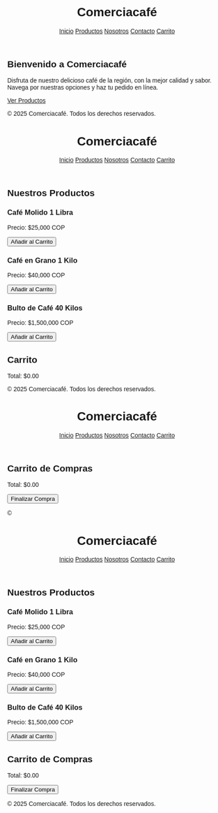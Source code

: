 <!DOCTYPE html>
<html lang="es">

<head>
  <meta charset="UTF-8">
  <meta name="viewport" content="width=device-width, initial-scale=1.0">
  <title>Comerciacafé</title>
  <script src="https://cdn.tailwindcss.com"></script>
  <style>
    body {
      font-family: Arial, sans-serif;
    }
  </style>
</head>

<body class="bg-white text-gray-800">
  <!-- Navegación -->
  <header class="bg-[#5C4033] p-4 text-white flex justify-between items-center">
    <h1 class="text-2xl font-bold">Comerciacafé</h1>
    <nav class="space-x-4">
      <a href="inicio.html" class="hover:underline">Inicio</a>
      <a href="productos.html" class="hover:underline">Productos</a>
      <a href="nosotros.html" class="hover:underline">Nosotros</a>
      <a href="contacto.html" class="hover:underline">Contacto</a>
      <a href="carrito.html" class="hover:underline font-bold">Carrito</a>
    </nav>
  </header>

  <!-- Sección de Inicio -->
  <section class="p-8 text-center">
    <h2 class="text-3xl font-bold mb-4">Bienvenido a Comerciacafé</h2>
    <p class="text-lg mb-4">Disfruta de nuestro delicioso café de la región, con la mejor calidad y sabor. Navega por nuestras opciones y haz tu pedido en línea.</p>
    <a href="productos.html" class="bg-[#8B5E3C] text-white px-6 py-2 rounded">Ver Productos</a>
  </section>

  <!-- Footer -->
  <footer class="bg-gray-100 text-center p-4 mt-8">
    <p>&copy; 2025 Comerciacafé. Todos los derechos reservados.</p>
  </footer>

</body>

</html>
<!DOCTYPE html>
<html lang="es">

<head>
  <meta charset="UTF-8">
  <meta name="viewport" content="width=device-width, initial-scale=1.0">
  <title>Comerciacafé - Productos</title>
  <script src="https://cdn.tailwindcss.com"></script>
  <script>
    // Arreglo donde se guardan los productos del carrito
    let carrito = [];

    // Función para agregar productos al carrito
    function agregarAlCarrito(nombre, precio) {
      const producto = { nombre, precio };
      carrito.push(producto); // Se agrega el producto al carrito
      actualizarCarrito(); // Actualizamos la vista del carrito
    }

    // Función para actualizar el carrito
    function actualizarCarrito() {
      const lista = document.getElementById("lista-carrito");
      lista.innerHTML = ""; // Limpiamos la lista
      let total = 0;

      carrito.forEach((producto) => {
        total += producto.precio;
        const item = document.createElement("li");
        item.textContent = `${producto.nombre} - $${producto.precio.toFixed(2)}`;
        lista.appendChild(item);
      });

      document.getElementById("total-carrito").textContent = `Total: $${total.toFixed(2)}`;
    }
  </script>
</head>

<body class="bg-white text-gray-800">
  <!-- Navegación -->
  <header class="bg-[#5C4033] p-4 text-white flex justify-between items-center">
    <h1 class="text-2xl font-bold">Comerciacafé</h1>
    <nav class="space-x-4">
      <a href="inicio.html" class="hover:underline">Inicio</a>
      <a href="productos.html" class="hover:underline font-bold">Productos</a>
      <a href="nosotros.html" class="hover:underline">Nosotros</a>
      <a href="contacto.html" class="hover:underline">Contacto</a>
      <a href="carrito.html" class="hover:underline">Carrito</a>
    </nav>
  </header>

  <!-- Sección de Productos -->
  <section class="p-8">
    <h2 class="text-2xl font-bold mb-4">Nuestros Productos</h2>
    <div class="grid grid-cols-1 sm:grid-cols-2 md:grid-cols-3 gap-6">
      <div class="border p-4 rounded shadow">
        <h3 class="font-semibold">Café Molido 1 Libra</h3>
        <p>Precio: $25,000 COP</p>
        <button onclick="agregarAlCarrito('Café Molido 1 Libra', 25000)" class="bg-[#8B5E3C] text-white px-4 py-2 rounded mt-4">Añadir al Carrito</button>
      </div>
      <div class="border p-4 rounded shadow">
        <h3 class="font-semibold">Café en Grano 1 Kilo</h3>
        <p>Precio: $40,000 COP</p>
        <button onclick="agregarAlCarrito('Café en Grano 1 Kilo', 40000)" class="bg-[#8B5E3C] text-white px-4 py-2 rounded mt-4">Añadir al Carrito</button>
      </div>
      <div class="border p-4 rounded shadow">
        <h3 class="font-semibold">Bulto de Café 40 Kilos</h3>
        <p>Precio: $1,500,000 COP</p>
        <button onclick="agregarAlCarrito('Bulto de Café 40 Kilos', 1500000)" class="bg-[#8B5E3C] text-white px-4 py-2 rounded mt-4">Añadir al Carrito</button>
      </div>
    </div>
  </section>

  <!-- Carrito de compras -->
  <section class="p-8">
    <h2 class="text-2xl font-bold mb-4">Carrito</h2>
    <ul id="lista-carrito"></ul>
    <p id="total-carrito">Total: $0.00</p>
  </section>

  <!-- Footer -->
  <footer class="bg-gray-100 text-center p-4 mt-8">
    <p>&copy; 2025 Comerciacafé. Todos los derechos reservados.</p>
  </footer>
</body>

</html>
<!DOCTYPE html>
<html lang="es">

<head>
  <meta charset="UTF-8">
  <meta name="viewport" content="width=device-width, initial-scale=1.0">
  <title>Comerciacafé - Carrito</title>
  <script src="https://cdn.tailwindcss.com"></script>
  <script>
    // Arreglo donde se guardan los productos del carrito
    let carrito = [];

    // Función para agregar productos al carrito
    function agregarAlCarrito(nombre, precio) {
      const producto = { nombre, precio };
      carrito.push(producto);
      actualizarCarrito();
    }

    // Función para actualizar el carrito
    function actualizarCarrito() {
      const lista = document.getElementById("lista-carrito");
      lista.innerHTML = "";
      let total = 0;

      carrito.forEach((producto) => {
        total += producto.precio;
        const item = document.createElement("li");
        item.textContent = `${producto.nombre} - $${producto.precio.toFixed(2)}`;
        lista.appendChild(item);
      });

      document.getElementById("total-carrito").textContent = `Total: $${total.toFixed(2)}`;
    }

    // Finalizar compra
    function finalizarCompra() {
      if (carrito.length === 0) {
        alert("Tu carrito está vacío. Añade productos para continuar.");
      } else {
        alert("Compra realizada con éxito. ¡Gracias por tu pedido!");
        carrito = [];
        actualizarCarrito();
      }
    }
  </script>
</head>

<body class="bg-white text-gray-800">
  <!-- Navegación -->
  <header class="bg-[#5C4033] p-4 text-white flex justify-between items-center">
    <h1 class="text-2xl font-bold">Comerciacafé</h1>
    <nav class="space-x-4">
      <a href="inicio.html" class="hover:underline">Inicio</a>
      <a href="productos.html" class="hover:underline">Productos</a>
      <a href="nosotros.html" class="hover:underline">Nosotros</a>
      <a href="contacto.html" class="hover:underline">Contacto</a>
      <a href="carrito.html" class="hover:underline font-bold">Carrito</a>
    </nav>
  </header>

  <!-- Sección de Carrito -->
  <section class="p-8">
    <h2 class="text-2xl font-bold mb-4">Carrito de Compras</h2>
    <ul id="lista-carrito"></ul>
    <p id="total-carrito">Total: $0.00</p>
    <button onclick="finalizarCompra()" class="bg-[#8B5E3C] text-white px-6 py-2 rounded mt-4">Finalizar Compra</button>
  </section>

  <!-- Footer -->
  <footer class="bg-gray-100 text-center p-4 mt-8">
    <p>&copy;
<!DOCTYPE html>
<html lang="es">
<head>
  <meta charset="UTF-8">
  <meta name="viewport" content="width=device-width, initial-scale=1.0">
  <title>Comerciacafé</title>
  <script src="https://cdn.tailwindcss.com"></script>
  <style>
    body {
      font-family: Arial, sans-serif;
    }
  </style>
  <script>
    // Arreglo donde se guardan los productos del carrito
    let carrito = [];

    // Función para agregar productos al carrito
    function agregarAlCarrito(nombre, precio) {
      const producto = { nombre, precio };
      carrito.push(producto); // Se agrega el producto al carrito
      actualizarCarrito(); // Actualizamos la vista del carrito
    }

    // Función para actualizar el carrito
    function actualizarCarrito() {
      const lista = document.getElementById("lista-carrito");
      lista.innerHTML = ""; // Limpiamos la lista
      let total = 0;

      carrito.forEach((producto, index) => {
        total += producto.precio;
        const item = document.createElement("li");
        item.textContent = `${producto.nombre} - $${producto.precio.toFixed(2)}`;
        lista.appendChild(item);
      });

      document.getElementById("total-carrito").textContent = `Total: $${total.toFixed(2)}`;
    }

    // Finalizar compra
    function finalizarCompra() {
      if (carrito.length === 0) {
        alert("Tu carrito está vacío. Añade productos para continuar.");
      } else {
        alert("Compra realizada con éxito. ¡Gracias por tu pedido!");
        carrito = []; // Limpiamos el carrito
        actualizarCarrito(); // Actualizamos la vista del carrito
      }
    }
  </script>
</head>
<body class="bg-white text-gray-800">
  <!-- Navegación -->
  <header class="bg-[#5C4033] p-4 text-white flex justify-between items-center">
    <h1 class="text-2xl font-bold">Comerciacafé</h1>
    <nav class="space-x-4">
      <a href="inicio.html" class="hover:underline">Inicio</a>
      <a href="productos.html" class="hover:underline">Productos</a>
      <a href="nosotros.html" class="hover:underline">Nosotros</a>
      <a href="contacto.html" class="hover:underline">Contacto</a>
      <a href="carrito.html" class="hover:underline">Carrito</a>
    </nav>
  </header>

  <!-- Sección de Productos -->
  <section class="p-8">
    <h2 class="text-2xl font-bold mb-4">Nuestros Productos</h2>
    <div class="grid grid-cols-1 sm:grid-cols-2 md:grid-cols-3 gap-6">
      <!-- Producto 1 -->
      <div class="border p-4 rounded shadow">
        <h3 class="font-semibold">Café Molido 1 Libra</h3>
        <p>Precio: $25,000 COP</p>
        <button onclick="agregarAlCarrito('Café Molido 1 Libra', 25000)" class="bg-[#8B5E3C] text-white px-4 py-2 rounded mt-4">Añadir al Carrito</button>
      </div>
      <!-- Producto 2 -->
      <div class="border p-4 rounded shadow">
        <h3 class="font-semibold">Café en Grano 1 Kilo</h3>
        <p>Precio: $40,000 COP</p>
        <button onclick="agregarAlCarrito('Café en Grano 1 Kilo', 40000)" class="bg-[#8B5E3C] text-white px-4 py-2 rounded mt-4">Añadir al Carrito</button>
      </div>
      <!-- Producto 3 -->
      <div class="border p-4 rounded shadow">
        <h3 class="font-semibold">Bulto de Café 40 Kilos</h3>
        <p>Precio: $1,500,000 COP</p>
        <button onclick="agregarAlCarrito('Bulto de Café 40 Kilos', 1500000)" class="bg-[#8B5E3C] text-white px-4 py-2 rounded mt-4">Añadir al Carrito</button>
      </div>
    </div>
  </section>

  <!-- Carrito de compras -->
  <section class="p-8">
    <h2 class="text-2xl font-bold mb-4">Carrito de Compras</h2>
    <ul id="lista-carrito" class="list-disc pl-5"></ul>
    <p id="total-carrito" class="font-semibold">Total: $0.00</p>
    <button onclick="finalizarCompra()" class="bg-[#8B5E3C] text-white px-6 py-2 rounded mt-4">Finalizar Compra</button>
  </section>

  <!-- Footer -->
  <footer class="bg-gray-100 text-center p-4 mt-8">
    <p>&copy; 2025 Comerciacafé. Todos los derechos reservados.</p>
  </footer>
</body>
</html>
